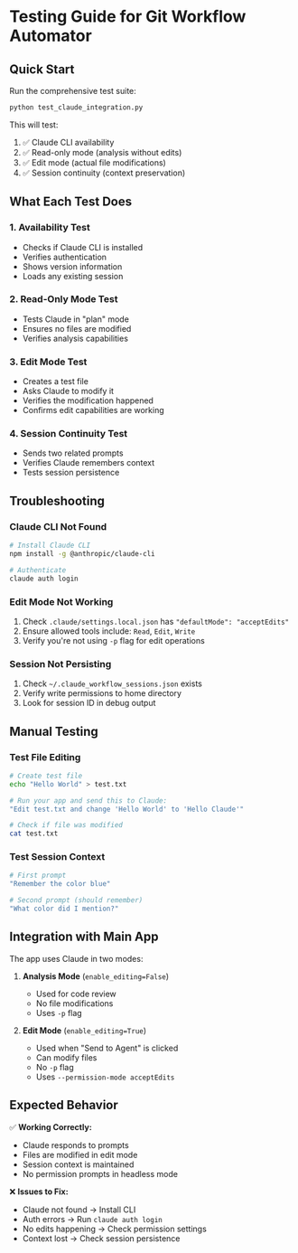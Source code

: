 # Testing Guide for Git Workflow Automator

## Quick Start

Run the comprehensive test suite:
```bash
python test_claude_integration.py
```

This will test:
1. ✅ Claude CLI availability
2. ✅ Read-only mode (analysis without edits)
3. ✅ Edit mode (actual file modifications)
4. ✅ Session continuity (context preservation)

## What Each Test Does

### 1. **Availability Test**
- Checks if Claude CLI is installed
- Verifies authentication
- Shows version information
- Loads any existing session

### 2. **Read-Only Mode Test**
- Tests Claude in "plan" mode
- Ensures no files are modified
- Verifies analysis capabilities

### 3. **Edit Mode Test**
- Creates a test file
- Asks Claude to modify it
- Verifies the modification happened
- Confirms edit capabilities are working

### 4. **Session Continuity Test**
- Sends two related prompts
- Verifies Claude remembers context
- Tests session persistence

## Troubleshooting

### Claude CLI Not Found
```bash
# Install Claude CLI
npm install -g @anthropic/claude-cli

# Authenticate
claude auth login
```

### Edit Mode Not Working
1. Check `.claude/settings.local.json` has `"defaultMode": "acceptEdits"`
2. Ensure allowed tools include: `Read`, `Edit`, `Write`
3. Verify you're not using `-p` flag for edit operations

### Session Not Persisting
1. Check `~/.claude_workflow_sessions.json` exists
2. Verify write permissions to home directory
3. Look for session ID in debug output

## Manual Testing

### Test File Editing
```bash
# Create test file
echo "Hello World" > test.txt

# Run your app and send this to Claude:
"Edit test.txt and change 'Hello World' to 'Hello Claude'"

# Check if file was modified
cat test.txt
```

### Test Session Context
```bash
# First prompt
"Remember the color blue"

# Second prompt (should remember)
"What color did I mention?"
```

## Integration with Main App

The app uses Claude in two modes:

1. **Analysis Mode** (`enable_editing=False`)
   - Used for code review
   - No file modifications
   - Uses `-p` flag

2. **Edit Mode** (`enable_editing=True`)
   - Used when "Send to Agent" is clicked
   - Can modify files
   - No `-p` flag
   - Uses `--permission-mode acceptEdits`

## Expected Behavior

✅ **Working Correctly:**
- Claude responds to prompts
- Files are modified in edit mode
- Session context is maintained
- No permission prompts in headless mode

❌ **Issues to Fix:**
- Claude not found → Install CLI
- Auth errors → Run `claude auth login`
- No edits happening → Check permission settings
- Context lost → Check session persistence